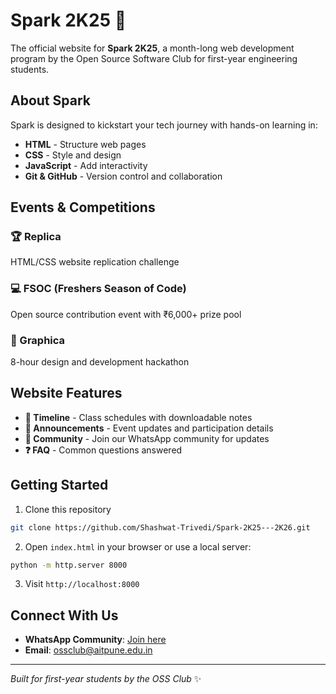 # Spark 2K25 🚀

The official website for **Spark 2K25**, a month-long web development program by the Open Source Software Club for first-year engineering students.

## About Spark

Spark is designed to kickstart your tech journey with hands-on learning in:
- **HTML** - Structure web pages
- **CSS** - Style and design
- **JavaScript** - Add interactivity  
- **Git & GitHub** - Version control and collaboration

## Events & Competitions

### 🏆 Replica
HTML/CSS website replication challenge

### 💻 FSOC (Freshers Season of Code)
Open source contribution event with ₹6,000+ prize pool

### 🎨 Graphica  
8-hour design and development hackathon

## Website Features

- **📅 Timeline** - Class schedules with downloadable notes
- **📢 Announcements** - Event updates and participation details
- **💬 Community** - Join our WhatsApp community for updates
- **❓ FAQ** - Common questions answered

## Getting Started

1. Clone this repository
```bash
git clone https://github.com/Shashwat-Trivedi/Spark-2K25---2K26.git
```

2. Open `index.html` in your browser or use a local server:
```bash
python -m http.server 8000
```

3. Visit `http://localhost:8000`

## Connect With Us

- **WhatsApp Community**: [Join here](https://chat.whatsapp.com/Eg2EHjMH0q24emsH5m0lbW)
- **Email**: ossclub@aitpune.edu.in

---

*Built for first-year students by the OSS Club* ✨